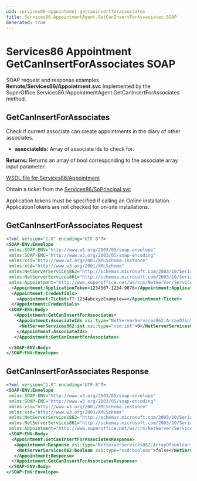 ```yaml
---
uid: services86-appointment-getcaninsertforassociates
title: Services86.AppointmentAgent.GetCanInsertForAssociates SOAP
Generated: true
---
```


# Services86 Appointment GetCanInsertForAssociates SOAP

SOAP request and response examples **Remote/Services86/Appointment.svc**
Implemented by the <see cref="M:SuperOffice.Services86.IAppointmentAgent.GetCanInsertForAssociates">SuperOffice.Services86.IAppointmentAgent.GetCanInsertForAssociates</see> method.

## GetCanInsertForAssociates

Check if current associate can create appointments in the diary of other associates.

* **associateIds:** Array of associate ids to check for.

**Returns:** Returns an array of bool corresponding to the associate array input parameter.


[WSDL file for Services86/Appointment](../Services86-Appointment.md)

Obtain a ticket from the [Services86/SoPrincipal.svc](../SoPrincipal/SoPrincipal.md)

Application tokens must be specified if calling an Online installation. ApplicationTokens are not checked for on-site installations.

## GetCanInsertForAssociates Request

```xml
<?xml version="1.0" encoding="UTF-8"?>
<SOAP-ENV:Envelope
 xmlns:SOAP-ENV="http://www.w3.org/2003/05/soap-envelope"
 xmlns:SOAP-ENC="http://www.w3.org/2003/05/soap-encoding"
 xmlns:xsi="http://www.w3.org/2001/XMLSchema-instance"
 xmlns:xsd="http://www.w3.org/2001/XMLSchema"
 xmlns:NetServerServices862="http://schemas.microsoft.com/2003/10/Serialization/Arrays"
 xmlns:NetServerServices861="http://schemas.microsoft.com/2003/10/Serialization/"
 xmlns:Appointment="http://www.superoffice.net/ws/crm/NetServer/Services86">
  <Appointment:ApplicationToken>1234567-1234-9876</Appointment:ApplicationToken>
  <Appointment:Credentials>
    <Appointment:Ticket>7T:1234abcxyzExample==</Appointment:Ticket>
  </Appointment:Credentials>
 <SOAP-ENV:Body>
   <Appointment:GetCanInsertForAssociates>
    <Appointment:AssociateIds xsi:type="NetServerServices862:ArrayOfint">
     <NetServerServices862:int xsi:type="xsd:int">0</NetServerServices862:int>
    </Appointment:AssociateIds>
   </Appointment:GetCanInsertForAssociates>

 </SOAP-ENV:Body>
</SOAP-ENV:Envelope>

```


## GetCanInsertForAssociates Response

```xml
<?xml version="1.0" encoding="UTF-8"?>
<SOAP-ENV:Envelope
 xmlns:SOAP-ENV="http://www.w3.org/2003/05/soap-envelope"
 xmlns:SOAP-ENC="http://www.w3.org/2003/05/soap-encoding"
 xmlns:xsi="http://www.w3.org/2001/XMLSchema-instance"
 xmlns:xsd="http://www.w3.org/2001/XMLSchema"
 xmlns:NetServerServices862="http://schemas.microsoft.com/2003/10/Serialization/Arrays"
 xmlns:NetServerServices861="http://schemas.microsoft.com/2003/10/Serialization/"
 xmlns:Appointment="http://www.superoffice.net/ws/crm/NetServer/Services86">
 <SOAP-ENV:Body>
  <Appointment:GetCanInsertForAssociatesResponse>
   <Appointment:Response xsi:type="NetServerServices862:ArrayOfboolean">
    <NetServerServices862:boolean xsi:type="xsd:boolean">false</NetServerServices862:boolean>
   </Appointment:Response>
  </Appointment:GetCanInsertForAssociatesResponse>
 </SOAP-ENV:Body>
</SOAP-ENV:Envelope>

```

